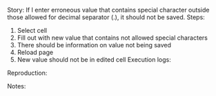 Story:
If I enter erroneous value that contains special character outside those allowed for decimal separator (.), it should not be saved.
Steps:
1. Select cell
2. Fill out with new value that contains not allowed special characters
3. There should be information on value not being saved
4. Reload page
5. New value should not be in edited cell
Execution logs:

Reproduction:

Notes:
